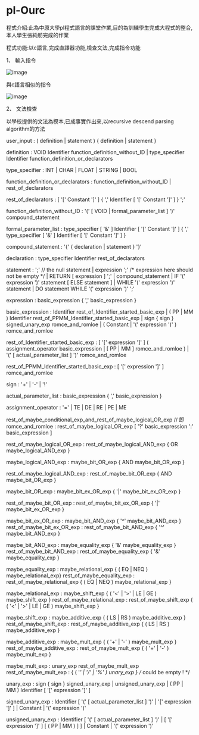 # pl-Ourc
程式介紹:此為中原大學pl程式語言的課堂作業,目的為訓練學生完成大程式的整合,本人學生張純舫完成的作業

程式功能:以c語言,完成直譯器功能,檢查文法,完成指令功能

1、 輸入指令

![image](https://user-images.githubusercontent.com/55129180/190056012-e45fb169-cfd2-4f2d-9281-bdd567058000.png)

   與c語言相似的指令
   
![image](https://user-images.githubusercontent.com/55129180/190056302-148da952-ac9e-49f6-83b0-03516fe90fd2.png)

2、 文法檢查

以學校提供的文法為模本,已成事實作出來,以recursive descend parsing algorithm的方法

user_input 
    : ( definition | statement ) { definition | statement }



definition 
    :           VOID Identifier function_definition_without_ID 
    | type_specifier Identifier function_definition_or_declarators



type_specifier 
    : INT | CHAR | FLOAT | STRING | BOOL

function_definition_or_declarators 
    : function_definition_without_ID
    | rest_of_declarators



rest_of_declarators 
    : [ '[' Constant ']' ] 
      { ',' Identifier [ '[' Constant ']' ] } ';'



function_definition_without_ID 
    : '(' [ VOID | formal_parameter_list ] ')' compound_statement

formal_parameter_list 
    : type_specifier [ '&' ] Identifier [ '[' Constant ']' ] 
      { ',' type_specifier [ '&' ] Identifier [ '[' Constant ']' ] }



compound_statement 
    : '{' { declaration | statement } '}'



declaration 
    : type_specifier Identifier rest_of_declarators



statement
    : ';'     // the null statement
    | expression ';'  /* expression here should not be empty */
    | RETURN [ expression ] ';'
    | compound_statement
    | IF '(' expression ')' statement [ ELSE statement ]
    | WHILE '(' expression ')' statement
    | DO statement WHILE '(' expression ')' ';'
    
    
    
expression
    : basic_expression { ',' basic_expression }



basic_expression
    : Identifier rest_of_Identifier_started_basic_exp
    | ( PP | MM ) Identifier rest_of_PPMM_Identifier_started_basic_exp
    | sign { sign } signed_unary_exp romce_and_romloe
    | ( Constant | '(' expression ')' ) romce_and_romloe



rest_of_Identifier_started_basic_exp
    : [ '[' expression ']' ]
      ( assignment_operator basic_expression 
        | 
        [ PP | MM ] romce_and_romloe 
      )
    | '(' [ actual_parameter_list ] ')' romce_and_romloe



rest_of_PPMM_Identifier_started_basic_exp
    : [ '[' expression ']' ] romce_and_romloe 



sign
    : '+' | '-' | '!'



actual_parameter_list 
    : basic_expression { ',' basic_expression }



assignment_operator
    : '=' | TE | DE | RE | PE | ME



rest_of_maybe_conditional_exp_and_rest_of_maybe_logical_OR_exp // 即romce_and_romloe
    : rest_of_maybe_logical_OR_exp [ '?' basic_expression ':' basic_expression ]



rest_of_maybe_logical_OR_exp 
    : rest_of_maybe_logical_AND_exp { OR maybe_logical_AND_exp }



maybe_logical_AND_exp 
    : maybe_bit_OR_exp { AND maybe_bit_OR_exp }
    
    
rest_of_maybe_logical_AND_exp 
    : rest_of_maybe_bit_OR_exp { AND maybe_bit_OR_exp }



maybe_bit_OR_exp 
    : maybe_bit_ex_OR_exp { '|' maybe_bit_ex_OR_exp }
    
    
rest_of_maybe_bit_OR_exp 
    : rest_of_maybe_bit_ex_OR_exp { '|' maybe_bit_ex_OR_exp }

maybe_bit_ex_OR_exp 
    : maybe_bit_AND_exp { '^' maybe_bit_AND_exp }
rest_of_maybe_bit_ex_OR_exp 
    : rest_of_maybe_bit_AND_exp { '^' maybe_bit_AND_exp }

maybe_bit_AND_exp 
    : maybe_equality_exp { '&' maybe_equality_exp }
rest_of_maybe_bit_AND_exp 
    : rest_of_maybe_equality_exp { '&' maybe_equality_exp }

maybe_equality_exp 
    : maybe_relational_exp 
      { ( EQ | NEQ ) maybe_relational_exp}
rest_of_maybe_equality_exp 
    : rest_of_maybe_relational_exp 
      { ( EQ | NEQ ) maybe_relational_exp }

maybe_relational_exp 
    : maybe_shift_exp 
      { ( '<' | '>' | LE | GE ) maybe_shift_exp }
rest_of_maybe_relational_exp 
    : rest_of_maybe_shift_exp 
      { ( '<' | '>' | LE | GE ) maybe_shift_exp }

maybe_shift_exp 
    : maybe_additive_exp { ( LS | RS ) maybe_additive_exp }
rest_of_maybe_shift_exp 
    : rest_of_maybe_additive_exp { ( LS | RS ) maybe_additive_exp }

maybe_additive_exp 
    : maybe_mult_exp { ( '+' | '-' ) maybe_mult_exp }
rest_of_maybe_additive_exp 
    : rest_of_maybe_mult_exp { ( '+' | '-' ) maybe_mult_exp }

maybe_mult_exp 
    : unary_exp rest_of_maybe_mult_exp
rest_of_maybe_mult_exp 
    : { ( '*' | '/' | '%' ) unary_exp }  /* could be empty ! */

unary_exp
    : sign { sign } signed_unary_exp
    | unsigned_unary_exp
    | ( PP | MM ) Identifier [ '[' expression ']' ]

signed_unary_exp
    : Identifier [ '(' [ actual_parameter_list ] ')' 
                   |
                   '[' expression ']'
                 ]
    | Constant 
    | '(' expression ')'

unsigned_unary_exp
    : Identifier [ '(' [ actual_parameter_list ] ')' 
                   |
                   [ '[' expression ']' ] [ ( PP | MM ) ]
                 ]
    | Constant 
    | '(' expression ')'

